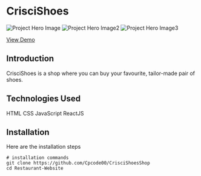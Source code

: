# CrisciShoes

![Project Hero Image](https://res.cloudinary.com/dej1xnb4b/image/upload/v1735578413/vkrk71elumbugszphilb.png)
![Project Hero Image2](https://res.cloudinary.com/dktfpedhu/image/upload/v1693645310/e6ugk2st5jolxsz6spbi.png)
![Project Hero Image3](https://res.cloudinary.com/dktfpedhu/image/upload/v1693645310/e7baxxkanvjgd0hew1gx.png)

[View Demo](https://crisci-shoes-shop-frontend.vercel.app/)

## Introduction

CrisciShoes is a shop where you can buy your favourite, tailor-made pair of shoes.

## Technologies Used

HTML
CSS
JavaScript
ReactJS

## Installation

Here are the installation steps

```shell
# installation commands
git clone https://github.com/Cpcode00/CrisciShoesShop
cd Restaurant-Website
